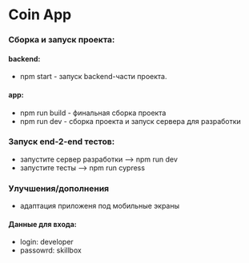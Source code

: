 # Coin App
### Сборка и запуск проекта:
#### backend:
- npm start - запуск backend-части проекта.
#### app:
- npm run build - финальная сборка проекта 
- npm run dev - сборка проекта и запуск сервера для разработки
### Запуск end-2-end тестов:
- запустите сервер разработки --> npm run dev
- запустите тесты --> npm run cypress

### Улучшения/дополнения 
- адаптация приложеня под мобильные экраны

#### Данные для входа:
- login: developer
- passowrd: skillbox 